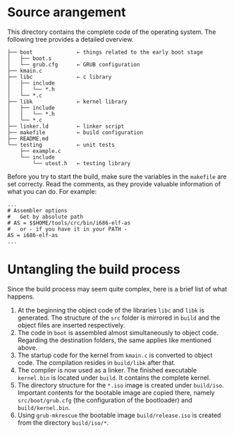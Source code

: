 # Source arangement
This directory contains the complete code of the operating system. The following tree provides a detailed overview.

```
├── boot              ← things related to the early boot stage
│   ├── boot.s
│   └── grub.cfg      ← GRUB configuration
├── kmain.c
├── libc              ← c library
│   ├── include
│   │   └── *.h
│   └── *.c
├── libk              ← kernel library
│   ├── include
│   │   └── *.h
│   └── *.c
├── linker.ld         ← linker script
├── makefile          ← build configuration
├── README.md
└── testing           ← unit tests
    ├── example.c
    └── include
        └── utest.h   ← testing library
```

Before you try to start the build, make sure the variables in the `makefile` are set correcty. Read the comments, as they provide valuable information of what you can do. For example:
```
...
# Assembler options
#   Get by absolute path
# AS = $$HOME/tools/crc/bin/i686-elf-as
#   or - if you have it in your PATH -
AS = i686-elf-as
...
```

# Untangling the build process

Since the build process may seem quite complex, here is a brief list of what happens.

1. At the beginning the object code of the libraries `libc` and `libk` is generated. The structure of the `src` folder is mirrored in `build` and the object files are inserted respectively.
2. The code in `boot` is assembled almost simultaneously to object code. Regarding the destination folders, the same applies like mentioned above.
3. The startup code for the kernel from `kmain.c` is converted to object code. The compilation resides in `build/libk` after that.
4. The compiler is now used as a linker. The finished executable `kernel.bin` is located under `build`. It contains the complete kernel.
5. The directory structure for the `*.iso` image is created under `build/iso`. Important contents for the bootable image are copied there, namely `src/boot/grub.cfg` (the configuration of the bootloader) and `build/kernel.bin`.
6. Using `grub-mkrescue` the bootable image `build/release.iso` is created from the directory `build/iso/*`.

